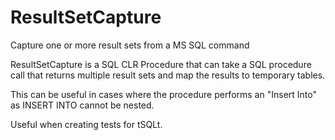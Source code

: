 # ResultSetCapture
Capture one or more result sets from a MS SQL command

ResultSetCapture is a SQL CLR Procedure that can take a SQL procedure call that returns multiple result sets and map the results to temporary tables.

This can be useful in cases where the procedure performs an "Insert Into" as INSERT INTO cannot be nested. 

Useful when creating tests for tSQLt.

